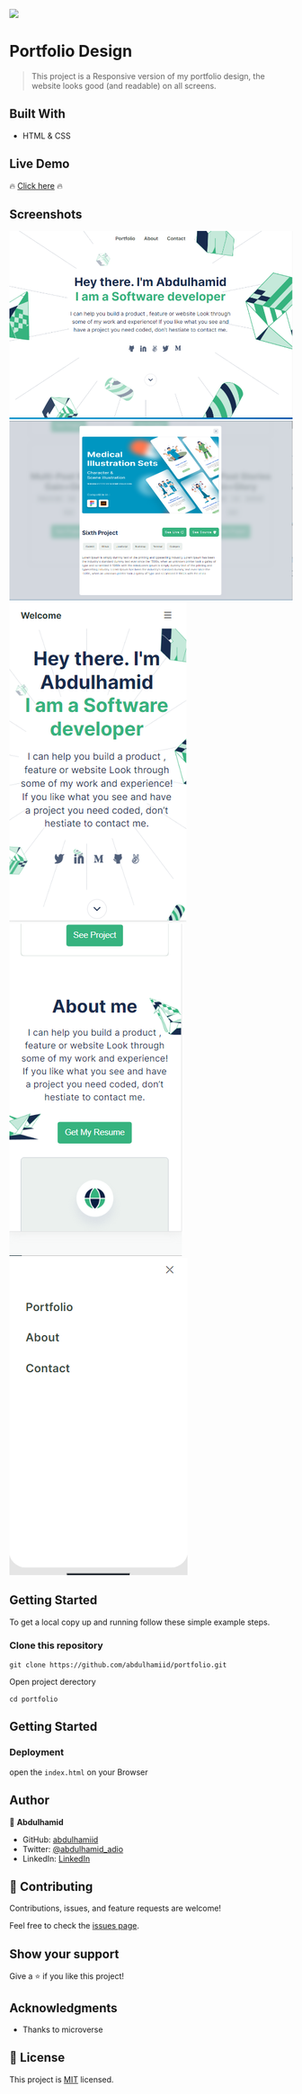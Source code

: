 ![](https://img.shields.io/badge/Microverse-blueviolet)

# Portfolio Design

> This project is a Responsive version of my portfolio design, the website looks good (and readable) on all screens.


## Built With

- HTML & CSS

## Live Demo

🔥 [Click here](https://startling-horse-eb3842.netlify.app/) 🔥

## Screenshots
![screenshot](./img/portfolio1.PNG)
![screenshot](./img/portfolioPopup.PNG)
![screenshot](./img/portmobile.PNG)
![screenshot](./img/portfoliom2.PNG)
![screenshot](./img/menu.PNG)

## Getting Started

To get a local copy up and running follow these simple example steps.

### Clone this repository

```
git clone https://github.com/abdulhamiid/portfolio.git
```

Open project derectory
```
cd portfolio
```

## Getting Started

### Deployment

open the ```index.html``` on your Browser


## Author

👤 **Abdulhamid**

- GitHub: [abdulhamiid](https://github.com/abdulhamiid)
- Twitter: [@abdulhamid_adio](https://twitter.com/abdulhamid_adio)
- LinkedIn: [LinkedIn](https://linkedin.com/)

## 🤝 Contributing

Contributions, issues, and feature requests are welcome!

Feel free to check the [issues page](https://github.com/abdulhamiid/portfolio/issues).

## Show your support


Give a ⭐️ if you like this project!

## Acknowledgments

- Thanks to microverse

## 📝 License

This project is [MIT](./LICENSE) licensed.
